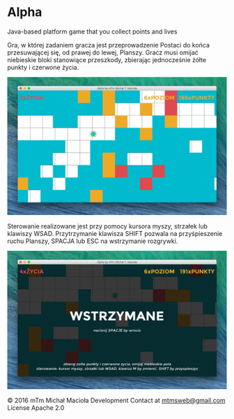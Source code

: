 # Alpha
Java-based platform game that you collect points and lives

Gra, w której zadaniem gracza jest przeprowadzenie Postaci do końca przesuwającej się, od prawej do lewej, Planszy. Gracz musi omijać niebieskie bloki stanowiące przeszkody, zbierając jednocześnie żółte punkty i czerwone życia.

![alt tag](https://github.com/mtmsweb/Alpha/blob/master/screen_1.jpg)

Sterowanie realizowane jest przy pomocy kursora myszy, strzałek lub klawiszy WSAD. Przytrzymanie klawisza SHIFT pozwala na przyśpieszenie ruchu Planszy, SPACJA lub ESC na wstrzymanie rozgrywki.

![alt tag](https://github.com/mtmsweb/Alpha/blob/master/screen_2.jpg)

© 2016 mTm Michał Macioła Development
Contact at mtmsweb@gmail.com
License Apache 2.0

